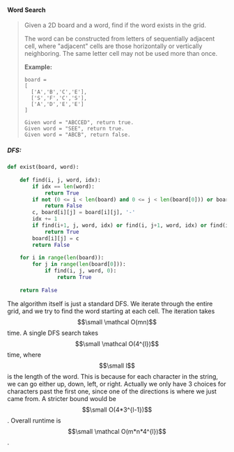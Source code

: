 #### Word Search

> Given a 2D board and a word, find if the word exists in the grid.
>
> The word can be constructed from letters of sequentially adjacent cell, where "adjacent" cells are those horizontally or vertically neighboring. The same letter cell may not be used more than once.
>
> **Example:**
>
> ```
> board =
> [
>   ['A','B','C','E'],
>   ['S','F','C','S'],
>   ['A','D','E','E']
> ]
>
> Given word = "ABCCED", return true.
> Given word = "SEE", return true.
> Given word = "ABCB", return false.
> ```

##### DFS:

```py
def exist(board, word):
    
    def find(i, j, word, idx):
        if idx == len(word):
            return True            
        if not (0 <= i < len(board) and 0 <= j < len(board[0])) or board[i][j] != word[idx]:
            return False
        c, board[i][j] = board[i][j], '-'
        idx += 1
        if find(i+1, j, word, idx) or find(i, j+1, word, idx) or find(i-1, j, word, idx) or find(i, j-1, word, idx):
            return True
        board[i][j] = c
        return False
    
    for i in range(len(board)):
        for j in range(len(board[0])):
            if find(i, j, word, 0):
                return True
    
    return False
```

The algorithm itself is just a standard DFS. We iterate through the entire grid, and we try to find the word starting at each cell. The iteration takes $$\small \mathcal O(mn)$$ time. A single DFS search takes $$\small \mathcal O(4^{l})$$ time, where $$\small l$$ is the length of the word. This is because for each character in the string, we can go either up, down, left, or right. Actually we only have 3 choices for characters past the first one, since one of the directions is where we just came from. A stricter bound would be $$\small O(4*3^{l-1})$$. Overall runtime is $$\small \mathcal O(m*n*4^{l})$$.

